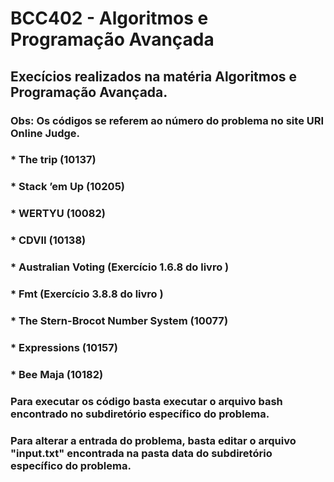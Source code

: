 # BCC402 - Algoritmos e Programação Avançada

## Execícios realizados na matéria Algoritmos e Programação Avançada.

### Obs: Os códigos se referem ao número do problema no site URI Online Judge.

### * The trip (10137)
### * Stack ’em Up (10205)
### * WERTYU (10082)
### * CDVII (10138)
### * Australian Voting (Exercício 1.6.8 do livro )
### * Fmt (Exercício 3.8.8 do livro )
### * The Stern-Brocot Number System (10077)
### * Expressions (10157)
### * Bee Maja (10182)

### Para executar os código basta executar o arquivo bash encontrado no subdiretório específico do problema.

### Para alterar a entrada do problema, basta editar o arquivo "input.txt" encontrada na pasta data do subdiretório específico do problema.
